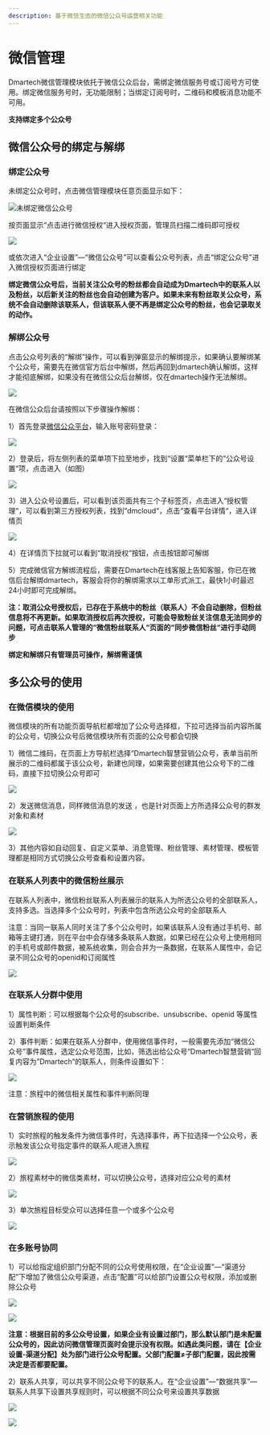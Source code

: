 ```yaml
---
description: 基于微信生态的微信公众号运营相关功能
---
```


# 微信管理

Dmartech微信管理模块依托于微信公众后台，需绑定微信服务号或订阅号方可使用。绑定微信服务号时，无功能限制；当绑定订阅号时，二维码和模板消息功能不可用。

**支持绑定多个公众号**

## 微信公众号的绑定与解绑

### 绑定公众号

未绑定公众号时，点击微信管理模块任意页面显示如下：

![&#x672A;&#x7ED1;&#x5B9A;&#x5FAE;&#x4FE1;&#x516C;&#x4F17;&#x53F7;](../.gitbook/assets/image%20%28159%29.png)

按页面显示“点击进行微信授权“进入授权页面，管理员扫描二维码即可授权

![](../.gitbook/assets/image%20%28276%29.png)

或依次进入“企业设置”—“微信公众号”可以查看公众号列表，点击“绑定公众号”进入微信授权页面进行绑定

**绑定微信公众号后，当前关注公众号的粉丝都会自动成为Dmartech中的联系人以及粉丝，以后新关注的粉丝也会自动创建为客户。如果未来有粉丝取关公众号，系统不会自动删除该联系人，但该联系人便不再是绑定公众号的粉丝，也会记录取关的动作。**

### **解绑公众号**

点击公众号列表的“解绑”操作，可以看到弹窗显示的解绑提示，如果确认要解绑某个公众号，需要先在微信官方后台中解绑，然后再回到dmartech确认解绑，这样才能彻底解绑，如果没有在微信公众后台解绑，仅在dmartech操作无法解绑。

![](../.gitbook/assets/image%20%286%29.gif)

在微信公众后台请按照以下步骤操作解绑：

1）首先登录[微信公众平台](https://mp.weixin.qq.com)，输入账号密码登录：

![](../.gitbook/assets/1%20%282%29.jpg)

2）登录后，将左侧列表的菜单项下拉至地步，找到“设置“菜单栏下的“公众号设置“项，点击进入（如图）

![](../.gitbook/assets/2.jpg)

3）进入公众号设置后，可以看到该页面共有三个子标签页，点击进入“授权管理“，可以看到第三方授权列表，找到“dmcloud“，点击“查看平台详情“，进入详情页

![](../.gitbook/assets/image%20%28243%29.png)

4）在详情页下拉就可以看到“取消授权“按钮，点击按钮即可解绑

5）完成微信官方解绑流程后，需要在Dmartech在线客服上告知客服，你已在微信后台解绑dmartech，客服会将你的解绑需求以工单形式派工，最快1小时最迟24小时即可完成解绑。 

**注：取消公众号授权后，已存在于系统中的粉丝（联系人）不会自动删除，但粉丝信息将不再更新。如果取消授权后再次授权，可能会导致粉丝关注信息无法同步的问题，可点击联系人管理的“微信粉丝联系人“页面的“同步微信粉丝“进行手动同步**

**绑定和解绑只有管理员可操作，解绑需谨慎**

## 多公众号的使用

### 在微信模块的使用

微信模块的所有功能页面导航栏都增加了公众号选择框，下拉可选择当前内容所属的公众号，切换公众号后微信模块所有页面的公众号都会切换

1）微信二维码，在页面上方导航栏选择“Dmartech智慧营销公众号，表单当前所展示的二维码都属于该公众号，新建也同理，如果需要创建其他公众号下的二维码，直接下拉切换公众号即可

![](../.gitbook/assets/image%20%28487%29.png)

2）发送微信消息，同样微信消息的发送 ，也是针对页面上方所选择公众号的群发对象和素材

![](../.gitbook/assets/image%20%28483%29.png)

3）其他内容如自动回复、自定义菜单、消息管理、粉丝管理、素材管理、模板管理都是相同方式切换公众号查看和设置内容。

### **在联系人列表中的微信粉丝展示**

在联系人列表中，微信粉丝联系人列表展示的联系人为所选公众号的全部联系人，支持多选。当选择多个公众号时，列表中包含所选公众号的全部联系人

注意：当同一联系人同时关注了多个公众号时，如果该联系人没有通过手机号、邮箱等主键打通，则在平台中会存储多条联系人数据，如果已经在公众号上使用相同的手机号或邮件数据，被系统收集，则会合并为一条数据，在联系人属性中，会记录不同公众号的openid和订阅属性

![](../.gitbook/assets/image%20%28476%29.png)

### **在联系人分群中使用**

1）属性判断：可以根据每个公众号的subscribe、unsubscribe、openid 等属性设置判断条件

2）事件判断：如果在联系人分群中，使用微信事件时，一般需要先添加“微信公众号”事件属性，选定公众号范围，比如，筛选出给公众号“Dmartech智慧营销“回复内容为”Dmartech“的联系人，则条件设置如下：

![](../.gitbook/assets/image%20%28477%29.png)

注意：旅程中的微信相关属性和事件判断同理

### **在营销旅程的使用**

1）实时旅程的触发条件为微信事件时，先选择事件，再下拉选择一个公众号，表示触发该公众号指定事件的联系人呢进入旅程

![](../.gitbook/assets/image%20%2811%29.gif)

2）旅程素材中的微信类素材，可以切换公众号，选择对应公众号的素材

![](../.gitbook/assets/image.gif)

3）单次旅程目标受众可以选择任意一个或多个公众号

![](../.gitbook/assets/image%20%28475%29.png)

### 在多账号协同

1）可以给指定组织部门分配不同的公众号使用权限，在“企业设置”—“渠道分配”下增加了微信公众号渠道，点击“配置”可以给部门设置公众号权限，添加或删除公众号

![](../.gitbook/assets/image%20%284%29.gif)

![](../.gitbook/assets/image%20%28482%29.png)

**注意：根据目前的多公众号设置，如果企业有设置过部门，那么默认部门是未配置公众号的，因此访问微信管理页面时会提示没有权限。如遇此类问题，请在【企业设置-渠道分配】处为部门进行公众号配置。父部门配置≠子部门配置，因此按需决定是否都要配置。**

2）联系人共享，可以共享不同公众号下的联系人。在“企业设置”—“数据共享”—联系人共享下设置共享规则时，可以根据不同公众号来设置共享数据

![](../.gitbook/assets/image%20%282%29.gif)

![](../.gitbook/assets/image%20%28478%29.png)

